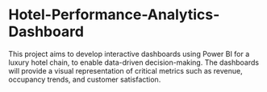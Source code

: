 # Hotel-Performance-Analytics-Dashboard
This project aims to develop interactive dashboards using Power BI for a luxury hotel chain, to enable data-driven decision-making. The dashboards will provide a visual representation of critical metrics such as revenue, occupancy trends, and customer satisfaction. 
